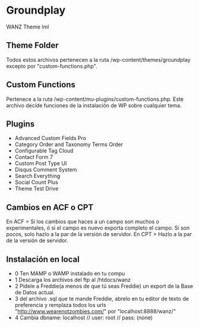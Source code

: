# Groundplay
WANZ Theme lml

## Theme Folder

Todos estos archivos pertenecen a la ruta /wp-content/themes/groundplay excepto por "custom-functions.php".



## Custom Functions

Pertenece a la ruta /wp-content/mu-plugins/custom-functions.php. Este archivo decide funciones de la instalación de WP sobre cualquier tema.



## Plugins

- Advanced Custom Fields Pro
- Category Order and Taxonomy Terms Order
- Configurable Tag Cloud
- Contact Form 7
- Custom Post Type UI
- Disqus Comment System
- Search Everything
- Social Count Plus
- Theme Test Drive



## Cambios en ACF o CPT

En ACF > Si los cambios que haces a un campo son muchos o experimentales, ó si el campo es nuevo exporta completo el campo. Si son pocos, solo hazlo a la par de la versión de servidor.
En CPT > Hazlo a la par de la versión de servidor.



## Instalación en local

- 0 Ten MAMP o WAMP instalado en tu compu
- 1 Descarga los archivos del ftp al /htdocs/wanz
- 2 Pídele a Freddie(a menos de que tú seas Freddie) un export de la Base de Datos actual.
- 3 del archivo .sql que te mande Freddie, abrelo en tu editor de texto de preferencia y remplaza todos los urls "http://www.wearenotzombies.com/" por "localhost:8888/wanz/"
- 4 Cambia dbname: localhost // user: root // pass: (none)
